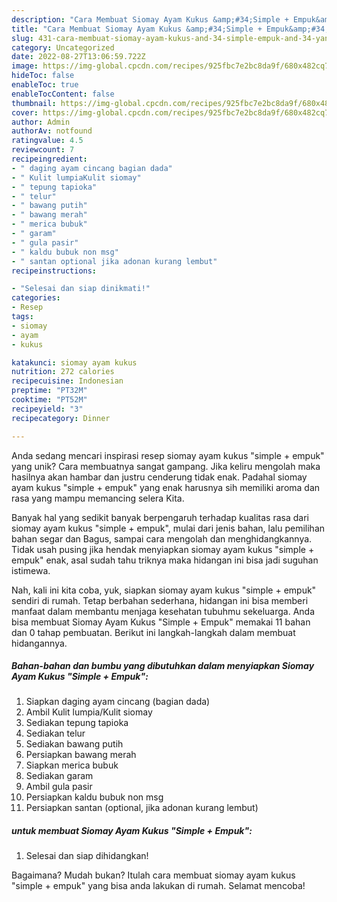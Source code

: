 ```yaml
---
description: "Cara Membuat Siomay Ayam Kukus &amp;#34;Simple + Empuk&amp;#34; yang Lezat Sekali"
title: "Cara Membuat Siomay Ayam Kukus &amp;#34;Simple + Empuk&amp;#34; yang Lezat Sekali"
slug: 431-cara-membuat-siomay-ayam-kukus-and-34-simple-empuk-and-34-yang-lezat-sekali
category: Uncategorized
date: 2022-08-27T13:06:59.722Z
image: https://img-global.cpcdn.com/recipes/925fbc7e2bc8da9f/680x482cq70/siomay-ayam-kukus-simple-empuk-foto-resep-utama.jpg
hideToc: false
enableToc: true
enableTocContent: false
thumbnail: https://img-global.cpcdn.com/recipes/925fbc7e2bc8da9f/680x482cq70/siomay-ayam-kukus-simple-empuk-foto-resep-utama.jpg
cover: https://img-global.cpcdn.com/recipes/925fbc7e2bc8da9f/680x482cq70/siomay-ayam-kukus-simple-empuk-foto-resep-utama.jpg
author: Admin
authorAv: notfound
ratingvalue: 4.5
reviewcount: 7
recipeingredient:
- " daging ayam cincang bagian dada"
- " Kulit lumpiaKulit siomay"
- " tepung tapioka"
- " telur"
- " bawang putih"
- " bawang merah"
- " merica bubuk"
- " garam"
- " gula pasir"
- " kaldu bubuk non msg"
- " santan optional jika adonan kurang lembut"
recipeinstructions:

- "Selesai dan siap dinikmati!"
categories:
- Resep
tags:
- siomay
- ayam
- kukus

katakunci: siomay ayam kukus 
nutrition: 272 calories
recipecuisine: Indonesian
preptime: "PT32M"
cooktime: "PT52M"
recipeyield: "3"
recipecategory: Dinner

---
```





Anda sedang mencari inspirasi resep siomay ayam kukus &#34;simple + empuk&#34; yang unik? Cara membuatnya sangat gampang. Jika keliru mengolah maka hasilnya akan hambar dan justru cenderung tidak enak. Padahal siomay ayam kukus &#34;simple + empuk&#34; yang enak harusnya sih memiliki aroma dan rasa yang mampu memancing selera Kita.





Banyak hal yang sedikit banyak berpengaruh terhadap kualitas rasa dari siomay ayam kukus &#34;simple + empuk&#34;, mulai dari jenis bahan, lalu pemilihan bahan segar dan Bagus, sampai cara mengolah dan menghidangkannya. Tidak usah pusing jika hendak menyiapkan siomay ayam kukus &#34;simple + empuk&#34; enak,      asal sudah tahu triknya maka hidangan ini bisa jadi suguhan istimewa.





















Nah, kali ini kita coba, yuk, siapkan siomay ayam kukus &#34;simple + empuk&#34; sendiri di rumah. Tetap berbahan sederhana, hidangan ini bisa memberi manfaat dalam membantu menjaga kesehatan tubuhmu sekeluarga. Anda bisa membuat Siomay Ayam Kukus &#34;Simple + Empuk&#34; memakai 11 bahan dan 0 tahap pembuatan. Berikut ini langkah-langkah dalam membuat hidangannya.

<!--inarticleads1-->

##### Bahan-bahan dan bumbu yang dibutuhkan dalam menyiapkan Siomay Ayam Kukus &#34;Simple + Empuk&#34;:

1. Siapkan  daging ayam cincang (bagian dada)
1. Ambil  Kulit lumpia/Kulit siomay
1. Sediakan  tepung tapioka
1. Sediakan  telur
1. Sediakan  bawang putih
1. Persiapkan  bawang merah
1. Siapkan  merica bubuk
1. Sediakan  garam
1. Ambil  gula pasir
1. Persiapkan  kaldu bubuk non msg
1. Persiapkan  santan (optional, jika adonan kurang lembut)




<!--inarticleads2-->

#####  untuk membuat Siomay Ayam Kukus &#34;Simple + Empuk&#34;:


1. Selesai dan siap dihidangkan!



Bagaimana? Mudah bukan? Itulah cara membuat siomay ayam kukus &#34;simple + empuk&#34; yang bisa anda lakukan di rumah. Selamat mencoba!
